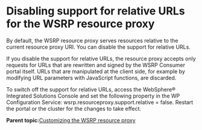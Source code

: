 # Disabling support for relative URLs for the WSRP resource proxy

By default, the WSRP resource proxy serves resources relative to the current resource proxy URI. You can disable the support for relative URLs.

If you disable the support for relative URLs, the resource proxy accepts only requests for URLs that are rewritten and signed by the WSRP Consumer portal itself. URLs that are manipulated at the client side, for example by modifying URL parameters with JavaScript functions, are discarded.

To switch off the support for relative URLs, access the WebSphere® Integrated Solutions Console and set the following property in the WP Configuration Service: wsrp.resourceproxy.support.relative = false. Restart the portal or the cluster for the changes to take effect.

**Parent topic:**[Customizing the WSRP resource proxy ](../admin-system/wsrpt_cons_res_proxy.md)

